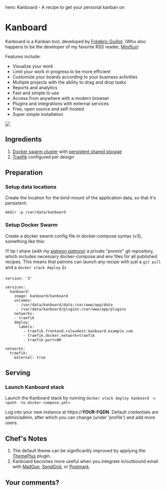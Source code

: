 hero: Kanboard - A recipe to get your personal kanban on

# Kanboard

Kanboard is a Kanban tool, developed by [Frédéric Guillot](https://github.com/fguillot). (Who also happens to be the developer of my favorite RSS reader, [Miniflux](/recipies/miniflux/))

Features include:

* Visualize your work
* Limit your work in progress to be more efficient
* Customize your boards according to your business activities
* Multiple projects with the ability to drag and drop tasks
* Reports and analytics
* Fast and simple to use
* Access from anywhere with a modern browser
* Plugins and integrations with external services
* Free, open source and self-hosted
* Super simple installation

![](/images/kanboard.png)

## Ingredients

1. [Docker swarm cluster](/ha-docker-swarm/) with [persistent shared storage](/ha-docker-swarm/shared-storage-ceph.md)
2. [Traefik](/ha-docker-swarm/traefik) configured per design

## Preparation

### Setup data locations

Create the location for the bind-mount of the application data, so that it's persistent:

```
mkdir -p /var/data/kanboard
```


### Setup Docker Swarm

Create a docker swarm config file in docker-compose syntax (v3), something like this:

!!! tip
        I share (_with my [patreon patrons](https://www.patreon.com/funkypenguin)_) a private "_premix_" git repository, which includes necessary docker-compose and env files for all published recipes. This means that patrons can launch any recipe with just a ```git pull``` and a ```docker stack deploy``` 👍


```
version: '3'

services:
  kanboard:
    image: kanboard/kanboard
    volumes:
     - /var/data/kanboard/data:/var/www/app/data
     - /var/data/kanboard/plugins:/var/www/app/plugins
    networks:
    - traefik
    deploy:
      labels:
        - traefik.frontend.rule=Host:kanboard.example.com
        - traefik.docker.network=traefik
        - traefik.port=80

networks:
  traefik:
    external: true
```


## Serving

### Launch Kanboard stack

Launch the Kanboard stack by running ```docker stack deploy kanboard -c <path -to-docker-compose.yml>```

Log into your new instance at https://**YOUR-FQDN**. Default credentials are admin/admin, after which you can change (under 'profile') and add more users.

## Chef's Notes

1. The default theme can be significantly improved by applying the [ThemePlus](https://github.com/phsteffen/kanboard-themeplus) plugin.
2. Kanboard becomes more useful when you integrate in/outbound email with [MailGun](https://github.com/kanboard/plugin-mailgun), [SendGrid](https://github.com/kanboard/plugin-sendgrid), or [Postmark](https://github.com/kanboard/plugin-postmark).


## Your comments?
